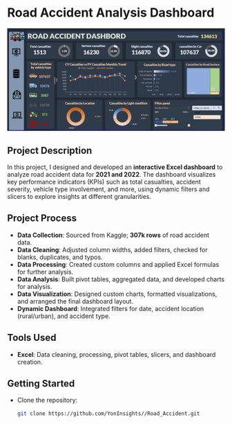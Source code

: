 # Road Accident Analysis Dashboard

![Road Accident Dashboard](https://github.com/YonInsights/Car_Accident-analysis/blob/main/Accident%20analysis.png)

## Project Description
In this project, I designed and developed an **interactive Excel dashboard** to analyze road accident data for **2021 and 2022**. The dashboard visualizes key performance indicators (KPIs) such as total casualties, accident severity, vehicle type involvement, and more, using dynamic filters and slicers to explore insights at different granularities.

## Project Process
- **Data Collection**: Sourced from Kaggle; **307k rows** of road accident data.
- **Data Cleaning**: Adjusted column widths, added filters, checked for blanks, duplicates, and typos.
- **Data Processing**: Created custom columns and applied Excel formulas for further analysis.
- **Data Analysis**: Built pivot tables, aggregated data, and developed charts for analysis.
- **Data Visualization**: Designed custom charts, formatted visualizations, and arranged the final dashboard layout.
- **Dynamic Dashboard**: Integrated filters for date, accident location (rural/urban), and accident type.

## Tools Used
- **Excel**: Data cleaning, processing, pivot tables, slicers, and dashboard creation.

## Getting Started
- Clone the repository:  
   ```bash
   git clone https://github.com/YonInsights//Road_Accident.git
